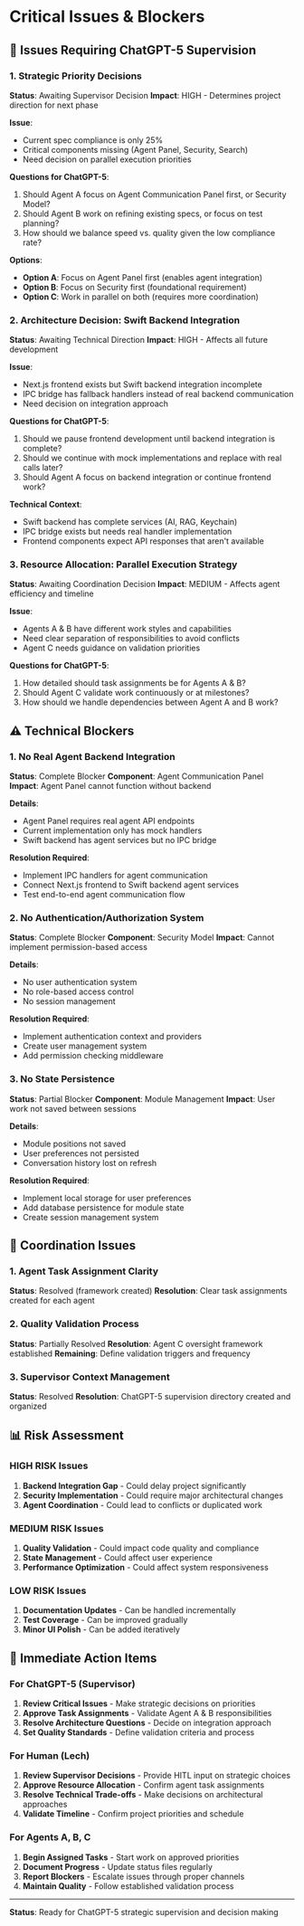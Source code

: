 # Critical Issues & Blockers

## 🚨 Issues Requiring ChatGPT-5 Supervision

### 1. Strategic Priority Decisions
**Status**: Awaiting Supervisor Decision
**Impact**: HIGH - Determines project direction for next phase

**Issue**:
- Current spec compliance is only 25%
- Critical components missing (Agent Panel, Security, Search)
- Need decision on parallel execution priorities

**Questions for ChatGPT-5**:
1. Should Agent A focus on Agent Communication Panel first, or Security Model?
2. Should Agent B work on refining existing specs, or focus on test planning?
3. How should we balance speed vs. quality given the low compliance rate?

**Options**:
- **Option A**: Focus on Agent Panel first (enables agent integration)
- **Option B**: Focus on Security first (foundational requirement)
- **Option C**: Work in parallel on both (requires more coordination)

### 2. Architecture Decision: Swift Backend Integration
**Status**: Awaiting Technical Direction
**Impact**: HIGH - Affects all future development

**Issue**:
- Next.js frontend exists but Swift backend integration incomplete
- IPC bridge has fallback handlers instead of real backend communication
- Need decision on integration approach

**Questions for ChatGPT-5**:
1. Should we pause frontend development until backend integration is complete?
2. Should we continue with mock implementations and replace with real calls later?
3. Should Agent A focus on backend integration or continue frontend work?

**Technical Context**:
- Swift backend has complete services (AI, RAG, Keychain)
- IPC bridge exists but needs real handler implementation
- Frontend components expect API responses that aren't available

### 3. Resource Allocation: Parallel Execution Strategy
**Status**: Awaiting Coordination Decision
**Impact**: MEDIUM - Affects agent efficiency and timeline

**Issue**:
- Agents A & B have different work styles and capabilities
- Need clear separation of responsibilities to avoid conflicts
- Agent C needs guidance on validation priorities

**Questions for ChatGPT-5**:
1. How detailed should task assignments be for Agents A & B?
2. Should Agent C validate work continuously or at milestones?
3. How should we handle dependencies between Agent A and B work?

## ⚠️ Technical Blockers

### 1. No Real Agent Backend Integration
**Status**: Complete Blocker
**Component**: Agent Communication Panel
**Impact**: Agent Panel cannot function without backend

**Details**:
- Agent Panel requires real agent API endpoints
- Current implementation only has mock handlers
- Swift backend has agent services but no IPC bridge

**Resolution Required**:
- Implement IPC handlers for agent communication
- Connect Next.js frontend to Swift backend agent services
- Test end-to-end agent communication flow

### 2. No Authentication/Authorization System
**Status**: Complete Blocker
**Component**: Security Model
**Impact**: Cannot implement permission-based access

**Details**:
- No user authentication system
- No role-based access control
- No session management

**Resolution Required**:
- Implement authentication context and providers
- Create user management system
- Add permission checking middleware

### 3. No State Persistence
**Status**: Partial Blocker
**Component**: Module Management
**Impact**: User work not saved between sessions

**Details**:
- Module positions not saved
- User preferences not persisted
- Conversation history lost on refresh

**Resolution Required**:
- Implement local storage for user preferences
- Add database persistence for module state
- Create session management system

## 🔄 Coordination Issues

### 1. Agent Task Assignment Clarity
**Status**: Resolved (framework created)
**Resolution**: Clear task assignments created for each agent

### 2. Quality Validation Process
**Status**: Partially Resolved
**Resolution**: Agent C oversight framework established
**Remaining**: Define validation triggers and frequency

### 3. Supervisor Context Management
**Status**: Resolved
**Resolution**: ChatGPT-5 supervision directory created and organized

## 📊 Risk Assessment

### HIGH RISK Issues
1. **Backend Integration Gap** - Could delay project significantly
2. **Security Implementation** - Could require major architectural changes
3. **Agent Coordination** - Could lead to conflicts or duplicated work

### MEDIUM RISK Issues
1. **Quality Validation** - Could impact code quality and compliance
2. **State Management** - Could affect user experience
3. **Performance Optimization** - Could affect system responsiveness

### LOW RISK Issues
1. **Documentation Updates** - Can be handled incrementally
2. **Test Coverage** - Can be improved gradually
3. **Minor UI Polish** - Can be added iteratively

## 🎯 Immediate Action Items

### For ChatGPT-5 (Supervisor)
1. **Review Critical Issues** - Make strategic decisions on priorities
2. **Approve Task Assignments** - Validate Agent A & B responsibilities
3. **Resolve Architecture Questions** - Decide on integration approach
4. **Set Quality Standards** - Define validation criteria and process

### For Human (Lech)
1. **Review Supervisor Decisions** - Provide HITL input on strategic choices
2. **Approve Resource Allocation** - Confirm agent task assignments
3. **Resolve Technical Trade-offs** - Make decisions on architectural approaches
4. **Validate Timeline** - Confirm project priorities and schedule

### For Agents A, B, C
1. **Begin Assigned Tasks** - Start work on approved priorities
2. **Document Progress** - Update status files regularly
3. **Report Blockers** - Escalate issues through proper channels
4. **Maintain Quality** - Follow established validation process

---

**Status**: Ready for ChatGPT-5 strategic supervision and decision making